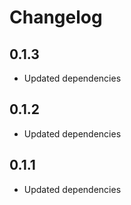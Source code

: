 # Changelog

## 0.1.3

- Updated dependencies

## 0.1.2

- Updated dependencies


## 0.1.1

- Updated dependencies
